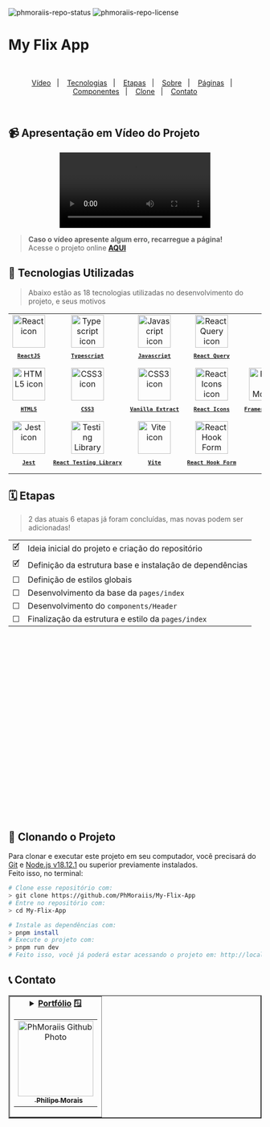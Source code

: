 
![phmoraiis-repo-status](https://img.shields.io/badge/status-developing-lightgrey?style=for-the-badge&logo=headspace&logoColor=yellow&color=lightgrey)
![phmoraiis-repo-license](https://img.shields.io/github/license/Luk4x/apple-store?style=for-the-badge&logo=unlicense&logoColor=lightgrey)
# My Flix App

<br>
<p align="center">
  <a href="#-apresentação-em-vídeo-do-projeto">Vídeo</a>&nbsp;&nbsp;&nbsp;|&nbsp;&nbsp;&nbsp;
  <a href="#-tecnologias-utilizadas">Tecnologias</a>&nbsp;&nbsp;&nbsp;|&nbsp;&nbsp;&nbsp;
  <a href="#%EF%B8%8F-etapas">Etapas</a>&nbsp;&nbsp;&nbsp;|&nbsp;&nbsp;&nbsp;
  <a href="#-sobre">Sobre</a>&nbsp;&nbsp;&nbsp;|&nbsp;&nbsp;&nbsp;
  <a href="#-páginas-e-rotas">Páginas</a>&nbsp;&nbsp;&nbsp;|&nbsp;&nbsp;&nbsp;
  <a href="#-demais-componentes">Componentes</a>&nbsp;&nbsp;&nbsp;|&nbsp;&nbsp;&nbsp;
  <a href="#-clonando-o-projeto">Clone</a>&nbsp;&nbsp;&nbsp;|&nbsp;&nbsp;&nbsp;
  <a href="#-contato-dos-contribuintes">Contato</a>
</p>
<br>

## 📹 Apresentação em Vídeo do Projeto
<div align="center">
  <video src="" />
</div>

> **Caso o vídeo apresente algum erro, recarregue a página!**<br>
> Acesse o projeto online **[AQUI]()**
## 🚀 Tecnologias Utilizadas

> Abaixo estão as 18 tecnologias utilizadas no desenvolvimento do projeto, e seus motivos
<table align="center">
  <tr>
    <td align="center">
      <a href="https://pt-br.reactjs.org/">
        <img src="https://skillicons.dev/icons?i=react" width="65px" alt="React icon"/><br>
        <sub>
          <b>
            <pre>ReactJS</pre>
          </b>
        </sub>
      </a>
    </td>
    <td align="center">
      <a href="https://www.typescriptlang.org/">
        <img src="https://skillicons.dev/icons?i=ts" width="65px" alt="Typescript icon"/><br>
        <sub>
          <b>
            <pre>Typescript</pre>
          </b>
        </sub>
      </a>
    </td>
    <td align="center">
      <a href="https://developer.mozilla.org/en-US/docs/Web/JavaScript/">
        <img src="https://skillicons.dev/icons?i=js" width="65px" alt="Javascript icon"/><br>
        <sub>
          <b>
            <pre>Javascript</pre>
          </b>
        </sub>
      </a>
    </td>
    <td align="center">
      <a href="https://tanstack.com/query/latest">
        <img src="https://seeklogo.com/images/R/react-query-logo-1340EA4CE9-seeklogo.com.png" height="65px" alt="React Query icon"/><br>
        <sub>
          <b>
            <pre>React Query</pre>
          </b>
        </sub>
      </a>
    </td>
  </tr>
  <tr>
  <td align="center">
      <a href="https://developer.mozilla.org/en-US/docs/Web/HTML/">
        <img src="https://skillicons.dev/icons?i=html" width="65px" alt="HTML5 icon"/><br>
        <sub>
          <b>
            <pre>HTML5</pre>
          </b>
        </sub>
      </a>
    </td>
    <td align="center">
      <a href="https://developer.mozilla.org/en-US/docs/Web/CSS/">
        <img src="https://skillicons.dev/icons?i=css" width="65px" alt="CSS3 icon"/><br>
        <sub>
          <b>
            <pre>CSS3</pre>
          </b>
        </sub>
      </a>
    </td>
    <td align="center">
      <a href="https://vanilla-extract.style/">
        <img src="https://bestofjs.org/logos/vanilla.dark.svg" width="65px" alt="CSS3 icon"/><br>
        <sub>
          <b>
            <pre>Vanilla Extract</pre>
          </b>
        </sub>
      </a>
    </td>
    <td align="center">
      <a href="https://react-icons.github.io/react-icons/">
        <img src="https://user-images.githubusercontent.com/86276393/212928845-43fc02b7-bedb-4fb3-aed4-411a8e892920.png" height="65px" alt="React Icons icon"/><br>
        <sub>
          <b>
            <pre>React Icons</pre>
          </b>
        </sub>
      </a>
    </td>
    <td align="center">
      <a href="https://www.framer.com/motion/">
        <img src="https://camo.githubusercontent.com/179d66ab2b0321726c88a586c4ad38802e7113a3c98c6fd3f0156c01c98cfd14/68747470733a2f2f6672616d657275736572636f6e74656e742e636f6d2f696d616765732f34386861395a52396f5a51475136675a38595566456c50335430412e706e67" height="65px" alt="Framer Motion icon"/><br>
        <sub>
          <b>
            <pre>Framer Motion</pre>
          </b>
        </sub>
      </a>
    </td>
  </tr>
  <tr>
    <td align="center">
      <a href="https://jestjs.io/pt-BR/">
        <img src="https://cdn.freebiesupply.com/logos/large/2x/jest-logo-png-transparent.png" height="65px" alt="Jest icon"/><br>
        <sub>
          <b>
            <pre>Jest</pre>
          </b>
        </sub>
      </a>
    </td>
    <td align="center">
      <a href="https://testing-library.com/">
        <img src="https://testing-library.com/img/octopus-128x128.png" height="65px" alt="Testing Library icon"/><br>
        <sub>
          <b>
            <pre>React Testing Library</pre>
          </b>
        </sub>
      </a>
    </td>
    <td align="center">
      <a href="https://vitejs.dev/">
        <img src="https://vitejs.dev/logo-with-shadow.png" height="65px" alt="Vite icon"/><br>
        <sub>
          <b>
            <pre>Vite</pre>
          </b>
        </sub>
      </a>
    </td>
    <td align="center">
      <a href="https://avatars.githubusercontent.com/u/53986236?s=280&v=4">
        <img src="https://avatars.githubusercontent.com/u/53986236?s=280&v=4" height="65px" alt="React Hook Form icon"/><br>
        <sub>
          <b>
            <pre>React Hook Form</pre>
          </b>
        </sub>
      </a>
    </td>
  </tr>
</table>

## 🗓️ Etapas

> 2 das atuais 6 etapas já foram concluídas, mas novas podem ser adicionadas!
<table align="center" height="548px">
  <tr>
    <td>
      🗹
    </td>
    <td>
      Ideia inicial do projeto e criação do repositório
    </td>
  </tr>
  <tr>
    <td>
      🗹
    </td>
    <td>
      Definição da estrutura base e instalação de dependências
    </td>
  </tr>
  <tr>
    <td>
      ☐
    </td>
    <td>
       Definição de estilos globais
    </td>
  </tr>
  <tr>
    <td>
      ☐
    </td>
    <td>
      Desenvolvimento da base da <code>pages/index</code>
    </td>
  </tr>
  <tr>
    <td>
      ☐
    </td>
    <td>
      Desenvolvimento do <code>components/Header</code>
    </td>
  </tr>
  <tr>
    <td>
      ☐
    </td>
    <td>
      Finalização da estrutura e estilo da <code>pages/index</code>
    </td>
  </tr>


  <!-- suggest user account data in payment -->
  <!-- migrate from tailwind to styled-components if/when necessary -->
</table>

## 📖 Clonando o Projeto

Para clonar e executar este projeto em seu computador, você precisará do [Git](https://git-scm.com/) e [Node.js v18.12.1](https://nodejs.org/en/) ou superior previamente instalados.<br>
Feito isso, no terminal:

```bash
# Clone esse repositório com:
> git clone https://github.com/PhMoraiis/My-Flix-App
# Entre no repositório com:
> cd My-Flix-App
```

```bash
# Instale as dependências com:
> pnpm install
# Execute o projeto com:
> pnpm run dev
# Feito isso, você já poderá estar acessando o projeto em: http://localhost:3000
```

## 📞 Contato

<table border="2">
  <tr>
    <td align="center">
      <details>
        <summary>
          <b><a href="https://philipemorais.vercel.app/">Portfólio</a> 🪟</b>
          <table>
            <tr>
              <td align="center">
                <a href="https://github.com/PhMoraiis">
                  <img src="https://avatars.githubusercontent.com/u/101151994?v=4" width="150px;" alt="PhMoraiis Github Photo"/>
                </a>
                <br>
                <a href="https://www.linkedin.com/in/ph-morais/">
                  <sub>
                    <img width="12px" src="https://user-images.githubusercontent.com/86276393/213034697-3d2b2048-7a83-435c-96aa-6e5fad0466eb.png" /> <b>Philipe Morais</b>
                  </sub>
                </a>
              </td>
            </tr>
          </table>
        </summary>
      </details>
    </td>
  </tr>
</table>
